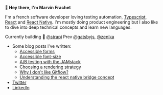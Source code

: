 **👋 Hey there, I'm Marvin Frachet**

I'm a french software developer loving testing automation, [Typescript](https://www.typescriptlang.org/), [React](https://reactjs.org/) and [React Native](https://reactnative.dev/). I'm mostly doing product engineering but I also like to dive into deep technical concepts and learn new languages.

Currently building :rocket: [@strapi](https://github.com/strapi) Prev [@gatsbyjs](https://github.com/gatsbyjs/gatsby), [@zenika](https://github.com/Zenika)

- Some blog posts I've written:
  - [Accessible forms](https://mfrachet.github.io/accessibility/accessible-forms/) 
  - [Accessible font-size](https://mfrachet.github.io/accessibility/accessible-font-size)
  - [A/B testing with the JAMstack](https://mfrachet.github.io/a-b-testing-with-the-jamstack/)
  - [Choosing a rendering strategy](https://mfrachet.github.io/choosing-a-rendering-strategy/)
  - [Why I don't like Gitflow?](https://mfrachet.github.io/why-i-dont-like-gitflow)
  - [Understanding the react native bridge concept](https://medium.com/hackernoon/understanding-react-native-bridge-concept-e9526066ddb8)
- [Twitter](https://twitter.com/mfrachet)
- [LinkedIn](https://www.linkedin.com/in/marvin-frachet-49165365/)
